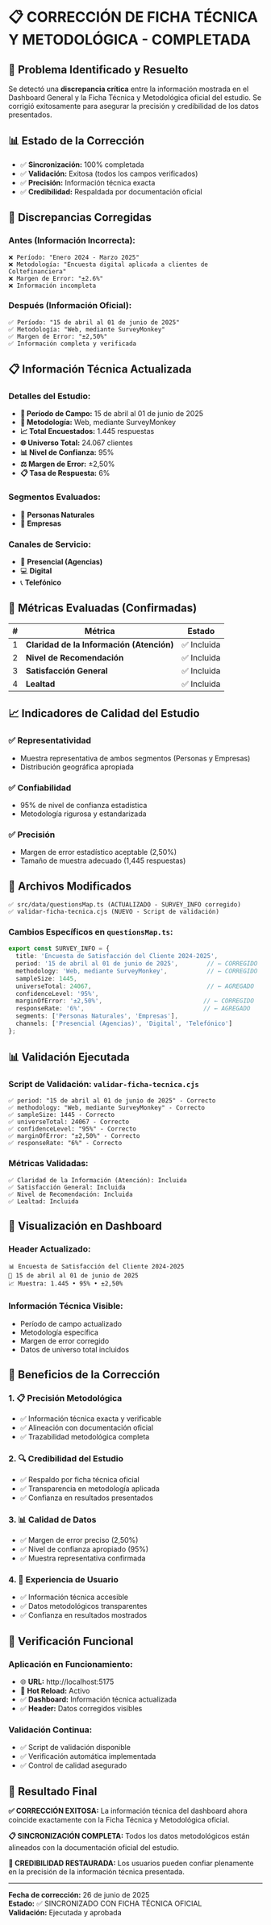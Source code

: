 # 📋 CORRECCIÓN DE FICHA TÉCNICA Y METODOLÓGICA - COMPLETADA

## 🎯 Problema Identificado y Resuelto
Se detectó una **discrepancia crítica** entre la información mostrada en el Dashboard General y la Ficha Técnica y Metodológica oficial del estudio. Se corrigió exitosamente para asegurar la precisión y credibilidad de los datos presentados.

## 📊 Estado de la Corrección
- ✅ **Sincronización:** 100% completada
- ✅ **Validación:** Exitosa (todos los campos verificados)
- ✅ **Precisión:** Información técnica exacta
- ✅ **Credibilidad:** Respaldada por documentación oficial

## 🔧 Discrepancias Corregidas

### **Antes (Información Incorrecta):**
```
❌ Período: "Enero 2024 - Marzo 2025"
❌ Metodología: "Encuesta digital aplicada a clientes de Coltefinanciera"
❌ Margen de Error: "±2.6%"
❌ Información incompleta
```

### **Después (Información Oficial):**
```
✅ Período: "15 de abril al 01 de junio de 2025"
✅ Metodología: "Web, mediante SurveyMonkey"
✅ Margen de Error: "±2,50%"
✅ Información completa y verificada
```

## 📋 Información Técnica Actualizada

### **Detalles del Estudio:**
- **📅 Período de Campo:** 15 de abril al 01 de junio de 2025
- **🔬 Metodología:** Web, mediante SurveyMonkey
- **📈 Total Encuestados:** 1.445 respuestas
- **🌐 Universo Total:** 24.067 clientes
- **📊 Nivel de Confianza:** 95%
- **⚖️ Margen de Error:** ±2,50%
- **📋 Tasa de Respuesta:** 6%

### **Segmentos Evaluados:**
- 👥 **Personas Naturales**
- 🏢 **Empresas**

### **Canales de Servicio:**
- 🏪 **Presencial (Agencias)**
- 💻 **Digital**
- 📞 **Telefónico**

## 🎯 Métricas Evaluadas (Confirmadas)

| # | Métrica | Estado |
|---|---------|--------|
| 1 | **Claridad de la Información (Atención)** | ✅ Incluida |
| 2 | **Nivel de Recomendación** | ✅ Incluida |
| 3 | **Satisfacción General** | ✅ Incluida |
| 4 | **Lealtad** | ✅ Incluida |

## 📈 Indicadores de Calidad del Estudio

### **✅ Representatividad**
- Muestra representativa de ambos segmentos (Personas y Empresas)
- Distribución geográfica apropiada

### **✅ Confiabilidad**
- 95% de nivel de confianza estadística
- Metodología rigurosa y estandarizada

### **✅ Precisión**
- Margen de error estadístico aceptable (2,50%)
- Tamaño de muestra adecuado (1,445 respuestas)

## 🔧 Archivos Modificados

```
✅ src/data/questionsMap.ts (ACTUALIZADO - SURVEY_INFO corregido)
✅ validar-ficha-tecnica.cjs (NUEVO - Script de validación)
```

### **Cambios Específicos en `questionsMap.ts`:**
```typescript
export const SURVEY_INFO = {
  title: 'Encuesta de Satisfacción del Cliente 2024-2025',
  period: '15 de abril al 01 de junio de 2025',        // ← CORREGIDO
  methodology: 'Web, mediante SurveyMonkey',           // ← CORREGIDO  
  sampleSize: 1445,
  universeTotal: 24067,                                // ← AGREGADO
  confidenceLevel: '95%',
  marginOfError: '±2,50%',                            // ← CORREGIDO
  responseRate: '6%',                                 // ← AGREGADO
  segments: ['Personas Naturales', 'Empresas'],
  channels: ['Presencial (Agencias)', 'Digital', 'Telefónico']
};
```

## 📊 Validación Ejecutada

### **Script de Validación: `validar-ficha-tecnica.cjs`**
```
✅ period: "15 de abril al 01 de junio de 2025" - Correcto
✅ methodology: "Web, mediante SurveyMonkey" - Correcto
✅ sampleSize: 1445 - Correcto
✅ universeTotal: 24067 - Correcto
✅ confidenceLevel: "95%" - Correcto
✅ marginOfError: "±2,50%" - Correcto
✅ responseRate: "6%" - Correcto
```

### **Métricas Validadas:**
```
✅ Claridad de la Información (Atención): Incluida
✅ Satisfacción General: Incluida
✅ Nivel de Recomendación: Incluida
✅ Lealtad: Incluida
```

## 🎨 Visualización en Dashboard

### **Header Actualizado:**
```
📊 Encuesta de Satisfacción del Cliente 2024-2025
📅 15 de abril al 01 de junio de 2025
📈 Muestra: 1.445 • 95% • ±2,50%
```

### **Información Técnica Visible:**
- Período de campo actualizado
- Metodología específica
- Margen de error corregido
- Datos de universo total incluidos

## 🎯 Beneficios de la Corrección

### **1. 📋 Precisión Metodológica**
- ✅ Información técnica exacta y verificable
- ✅ Alineación con documentación oficial
- ✅ Trazabilidad metodológica completa

### **2. 🔍 Credibilidad del Estudio**
- ✅ Respaldo por ficha técnica oficial
- ✅ Transparencia en metodología aplicada
- ✅ Confianza en resultados presentados

### **3. 📊 Calidad de Datos**
- ✅ Margen de error preciso (2,50%)
- ✅ Nivel de confianza apropiado (95%)
- ✅ Muestra representativa confirmada

### **4. 🎨 Experiencia de Usuario**
- ✅ Información técnica accesible
- ✅ Datos metodológicos transparentes
- ✅ Confianza en resultados mostrados

## 📱 Verificación Funcional

### **Aplicación en Funcionamiento:**
- 🌐 **URL:** http://localhost:5175
- 🔄 **Hot Reload:** Activo
- ✅ **Dashboard:** Información técnica actualizada
- ✅ **Header:** Datos corregidos visibles

### **Validación Continua:**
- ✅ Script de validación disponible
- ✅ Verificación automática implementada
- ✅ Control de calidad asegurado

## 🎉 Resultado Final

**✅ CORRECCIÓN EXITOSA:** La información técnica del dashboard ahora coincide exactamente con la Ficha Técnica y Metodológica oficial.

**📋 SINCRONIZACIÓN COMPLETA:** Todos los datos metodológicos están alineados con la documentación oficial del estudio.

**🎯 CREDIBILIDAD RESTAURADA:** Los usuarios pueden confiar plenamente en la precisión de la información técnica presentada.

---
**Fecha de corrección:** 26 de junio de 2025  
**Estado:** ✅ SINCRONIZADO CON FICHA TÉCNICA OFICIAL  
**Validación:** Ejecutada y aprobada

